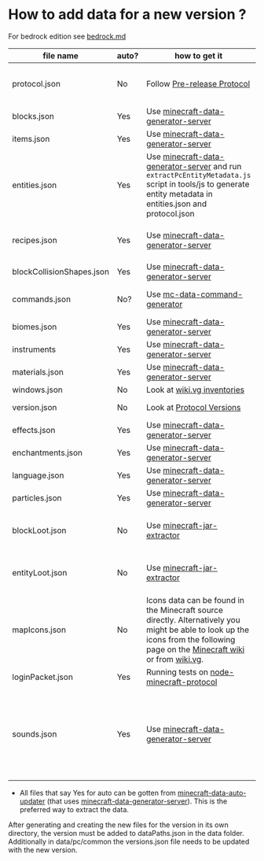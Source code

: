 # How to add data for a new version ?

For bedrock edition see [bedrock.md](bedrock.md)

| file name | auto? | how to get it | notes |
| -- | -- | -- | -- |
| protocol.json | No | Follow [Pre-release Protocol][1] | Always double check by looking at the Minecraft source files. |
| blocks.json | Yes | Use [minecraft-data-generator-server][2] |
| items.json | Yes | Use [minecraft-data-generator-server][2] |
| entities.json | Yes | Use [minecraft-data-generator-server][2]  and run `extractPcEntityMetadata.js` script in tools/js to generate entity metadata in entities.json and protocol.json |
| recipes.json | Yes | Use [minecraft-data-generator-server][2] | Make sure that `-1` in output are replaced with `null` |
| blockCollisionShapes.json | Yes | Use [minecraft-data-generator-server][2] |
| commands.json | No? |Use [mc-data-command-generator][3] | Link to jar files have to be manually added |
| biomes.json | Yes | Use [minecraft-data-generator-server][2] |
| instruments | Yes | Use [minecraft-data-generator-server][2] |
| materials.json | Yes | Use [minecraft-data-generator-server][2] |
| windows.json | No | Look at [wiki.vg inventories][4] |
| version.json | No | Look at [Protocol Versions][5] | [wiki.vg protocol numbers][6] |
| effects.json | Yes | Use [minecraft-data-generator-server][2] |
| enchantments.json | Yes  | Use [minecraft-data-generator-server][2] |
| language.json | Yes | Use [minecraft-data-generator-server][2] |
| particles.json | Yes | Use [minecraft-data-generator-server][2] |
| blockLoot.json | No | Use [minecraft-jar-extractor][11] | Extractor can be very be tempermental at times
| entityLoot.json | No |  Use [minecraft-jar-extractor][11] | Extractor can be very be tempermental at times
| mapIcons.json | No | Icons data can be found in the Minecraft source directly. Alternatively you might be able to look up the icons from the following page on the [Minecraft wiki][7] or from [wiki.vg][8]. | [minecraft-data pr mapIcons][9] | 
| loginPacket.json | Yes | Running tests on [node-minecraft-protocol][10] |
| sounds.json | Yes | Use [minecraft-data-generator-server][2] | Make sure to check the packets that use this and the friendlybytebuffer functions to check if an offset is needed in the generator code.


* All files that say Yes for auto can be gotten from [minecraft-data-auto-updater][9] (that uses [minecraft-data-generator-server][2]). This is the preferred way to extract the data.

After generating and creating the new files for the version in its own directory, the version must be added to dataPaths.json in the data folder.
Additionally in data/pc/common the versions.json file needs to be updated with the new version.

  
[1]: https://wiki.vg/Pre-release_protocol
[2]: https://github.com/PrismarineJS/minecraft-data-generator-server
[3]: https://github.com/Miro-Andrin/mc-data-command-generator
[4]: https://wiki.vg/Inventory
[5]: https://github.com/PrismarineJS/minecraft-data/blob/master/data/pc/common/protocolVersions.json
[6]: https://wiki.vg/Protocol_version_numbers
[7]: https://minecraft.wiki/Map#Map_icons
[8]: https://wiki.vg/Protocol#Map_Data
[9]: https://github.com/PrismarineJS/minecraft-data-auto-updater
[10]: https://github.com/PrismarineJS/node-minecraft-protocol
[11]:  https://github.com/PrismarineJS/minecraft-jar-extractor
